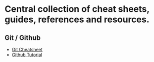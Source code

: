 # Central collection of cheat sheets, guides, references and resources.

## Git / Github
* [Git Cheatsheet](git.md)
* [Github Tutorial](https://www.youtube.com/watch?v=3RjQznt-8kE)

